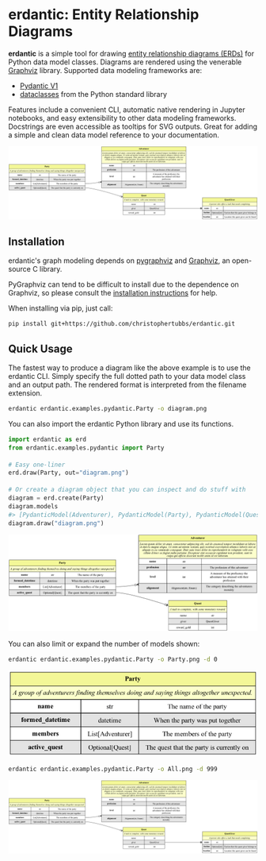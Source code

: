 # erdantic: Entity Relationship Diagrams

**erdantic** is a simple tool for drawing 
[entity relationship diagrams (ERDs)](https://en.wikipedia.org/wiki/Data_modeling#Entity%E2%80%93relationship_diagrams) 
for Python data model classes. Diagrams are rendered using the venerable [Graphviz](https://graphviz.org/) library. 
Supported data modeling frameworks are:

- [Pydantic V1](https://docs.pydantic.dev/1.10/)
- [dataclasses](https://docs.python.org/3/library/dataclasses.html) from the Python standard library

Features include a convenient CLI, automatic native rendering in Jupyter notebooks, and easy extensibility to other data 
modeling frameworks. Docstrings are even accessible as tooltips for SVG outputs. Great for adding a simple and clean 
data model reference to your documentation.

<p align="center">
<img alt="Example diagram created by erdantic" src="./Example.png"/>
</p>

## Installation

erdantic's graph modeling depends on [pygraphviz](https://pygraphviz.github.io/documentation/stable/index.html) and 
[Graphviz](https://graphviz.org/), an open-source C library.

PyGraphviz can tend to be difficult to install due to the dependence on Graphviz, so please consult the 
[installation instructions](https://pygraphviz.github.io/documentation/stable/install.html) for help.

When installing via pip, just call:

```bash
pip install git+https://github.com/christophertubbs/erdantic.git
```

## Quick Usage

The fastest way to produce a diagram like the above example is to use the erdantic CLI. Simply specify the full dotted 
path to your data model class and an output path. The rendered format is interpreted from the filename extension.

```bash
erdantic erdantic.examples.pydantic.Party -o diagram.png
```

You can also import the erdantic Python library and use its functions.

```python
import erdantic as erd
from erdantic.examples.pydantic import Party

# Easy one-liner
erd.draw(Party, out="diagram.png")

# Or create a diagram object that you can inspect and do stuff with
diagram = erd.create(Party)
diagram.models
#> [PydanticModel(Adventurer), PydanticModel(Party), PydanticModel(Quest)]
diagram.draw("diagram.png")
```

<p align="center">
<img src="./diagram.png" alt="The produced diagram with a depth of 1"/>
</p>

You can also limit or expand the number of models shown:


```bash
erdantic erdantic.examples.pydantic.Party -o Party.png -d 0
```

<p align="center">
<img src="./Party.png" width="683" alt="A diagram of just the Party model found by setting the depth to 0"/>
</p>

```bash
erdantic erdantic.examples.pydantic.Party -o All.png -d 999
```

<p align="center">
    <img src="./All.png" alt="A diagram of all models found by setting the depth to a high number"/>
</p>
